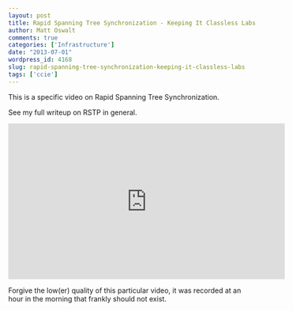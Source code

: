 ```yaml
---
layout: post
title: Rapid Spanning Tree Synchronization - Keeping It Classless Labs
author: Matt Oswalt
comments: true
categories: ['Infrastructure']
date: "2013-07-01"
wordpress_id: 4168
slug: rapid-spanning-tree-synchronization-keeping-it-classless-labs
tags: ['ccie']
---
```



This is a specific video on Rapid Spanning Tree Synchronization.

See my full writeup on RSTP in general.

<div style="text-align: center"><iframe width="560" height="315" src="http://www.youtube.com/embed/mMFnGvwkdPs" frameborder="0" allowfullscreen></iframe></div>

Forgive the low(er) quality of this particular video, it was recorded at an hour in the morning that frankly should not exist.
